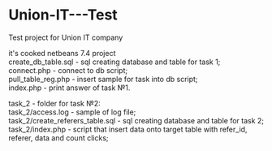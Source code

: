 # Union-IT---Test
Test project for Union IT company

it's cooked netbeans 7.4 project <br />
create_db_table.sql - sql creating database and table for task 1;<br />
connect.php - connect to db script;<br />
pull_table_reg.php - insert sample for task into db script;<br />
index.php - print answer of task №1.<br />

task_2 - folder for task №2:<br />
    task_2/access.log - sample of log file;<br />
    task_2/create_referers_table.sql - sql creating database and table for task 2;<br />
    task_2/index.php - script that insert data onto target table with refer_id, referer, data and count clicks;<br />
